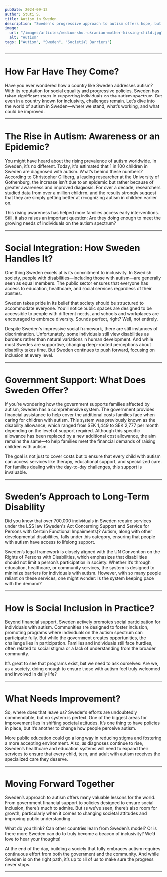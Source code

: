 ```yaml
---
pubDate: 2024-09-12
author: Stuti S.
title: Autism in Sweden
description: "Sweden's progressive approach to autism offers hope, but true inclusivity requires ongoing efforts to break down societal barriers and ensure full participation for all."
image:
  url: "/images/articles/medium-shot-ukranian-mother-kissing-child.jpg"
  alt: "Autism"
tags: ["Autism", "Sweden", "Societial Barriers"]
---
```

***

# How Far Have They Come?

Have you ever wondered how a country like Sweden addresses autism? With its reputation for social equality and progressive policies, Sweden has taken significant steps in supporting individuals on the autism spectrum. But even in a country known for inclusivity, challenges remain. Let’s dive into the world of autism in Sweden—where we stand, what’s working, and what could be improved.

***

# The Rise in Autism: Awareness or an Epidemic?

You might have heard about the rising prevalence of autism worldwide. In Sweden, it’s no different. Today, it's estimated that 1 in 100 children in Sweden are diagnosed with autism. What’s behind these numbers? According to Christopher Gillberg, a leading researcher at the University of Gothenburg, the increase isn't due to an epidemic but rather because of greater awareness and improved diagnosis. For over a decade, researchers studied data from over a million children, and the results strongly suggest that they are simply getting better at recognizing autism in children earlier on.

This rising awareness has helped more families access early interventions. Still, it also raises an important question: Are they doing enough to meet the growing needs of individuals on the autism spectrum?

***

# Social Integration: How Sweden Handles It?

One thing Sweden excels at is its commitment to inclusivity. In Swedish society, people with disabilities—including those with autism—are generally seen as equal members. The public sector ensures that everyone has access to education, healthcare, and social services regardless of their abilities.

Sweden takes pride in its belief that society should be structured to accommodate everyone. You’ll notice public spaces are designed to be accessible to people with different needs, and schools and workplaces are encouraged to embrace diversity. Sounds perfect, right? Well, not entirely. 

Despite Sweden's impressive social framework, there are still instances of discrimination. Unfortunately, some individuals still view disabilities as burdens rather than natural variations in human development. And while most Swedes are supportive, changing deep-rooted perceptions about disability takes time. But Sweden continues to push forward, focusing on inclusion at every level.

***

# Government Support: What Does Sweden Offer?

If you’re wondering how the government supports families affected by autism, Sweden has a comprehensive system. The government provides financial assistance to help cover the additional costs families face when caring for children with autism. This system was previously known as the disability allowance, which ranged from SEK 1,449 to SEK 2,777 per month depending on the level of support required. Although this specific allowance has been replaced by a new additional cost allowance, the aim remains the same—to help families meet the financial demands of raising children with autism.

The goal is not just to cover costs but to ensure that every child with autism can access services like therapy, educational support, and specialized care. For families dealing with the day-to-day challenges, this support is invaluable.

***

# Sweden’s Approach to Long-Term Disability

Did you know that over 700,000 individuals in Sweden require services under the LSS law (Sweden's Act Concerning Support and Service for Persons with Certain Functional Impairments)? Autism, along with other developmental disabilities, falls under this category, ensuring that people with autism have access to lifelong support.

Sweden’s legal framework is closely aligned with the UN Convention on the Rights of Persons with Disabilities, which emphasizes that disabilities should not limit a person’s participation in society. Whether it’s through education, healthcare, or community services, the system is designed to minimize barriers for individuals with autism. However, with so many people reliant on these services, one might wonder: Is the system keeping pace with the demand?

***

# How is Social Inclusion in Practice?

Beyond financial support, Sweden actively promotes social participation for individuals with autism. Communities are designed to foster inclusion, promoting programs where individuals on the autism spectrum can participate fully. But while the government creates opportunities, the challenge lies in participation. Families and individuals still face hurdles, often related to social stigma or a lack of understanding from the broader community. 

It’s great to see that programs exist, but we need to ask ourselves: Are we, as a society, doing enough to ensure those with autism feel truly welcomed and involved in daily life?
***

# What Needs Improvement?

So, where does that leave us? Sweden’s efforts are undoubtedly commendable, but no system is perfect. One of the biggest areas for improvement lies in shifting societal attitudes. It’s one thing to have policies in place, but it’s another to change how people perceive autism.

More public education could go a long way in reducing stigma and fostering a more accepting environment. Also, as diagnoses continue to rise, Sweden’s healthcare and education systems will need to expand their services to ensure that every child, teen, and adult with autism receives the specialized care they deserve.

***

# Moving Forward Together

Sweden’s approach to autism offers many valuable lessons for the world. From government financial support to policies designed to ensure social inclusion, there’s much to admire. But as we’ve seen, there’s also room for growth, particularly when it comes to changing societal attitudes and improving public understanding.

What do you think? Can other countries learn from Sweden’s model? Or is there more Sweden can do to truly become a beacon of inclusivity? We’d love to hear your thoughts!

At the end of the day, building a society that fully embraces autism requires continuous effort from both the government and the community. And while Sweden is on the right path, it’s up to all of us to make sure the progress never stops.
***

